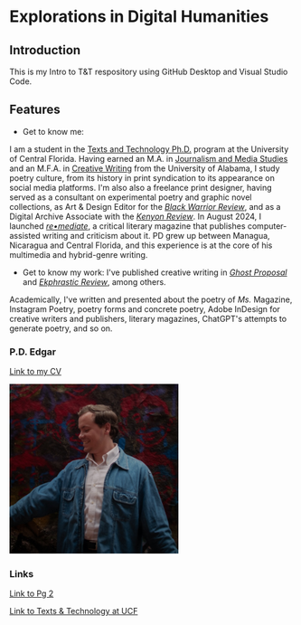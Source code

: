 
# Explorations in Digital Humanities

 
## Introduction 

This is my Intro to T&T respository using GitHub Desktop and Visual Studio Code. 

## Features 
- Get to know me:  

I am a student in the [Texts and Technology Ph.D.](cah.ucf.edu/textstech) program at the University of Central Florida. Having earned an M.A. in [Journalism and Media Studies](https://cis.ua.edu/departments/jcm/) and an M.F.A. in [Creative Writing](https://cw.english.ua.edu) from the University of Alabama, I study poetry culture, from its history in print syndication to its appearance on social media platforms. I'm also also a freelance print designer, having served as a consultant on experimental poetry and graphic novel collections, as Art & Design Editor for the [*Black Warrior Review*](bwr.ua.edu), and as a Digital Archive Associate with the [*Kenyon Review*](kenyonreview.org). In August 2024, I launched [*re•mediate*](remediatelitmag.xyz), a critical literary magazine that publishes computer-assisted writing and criticism about it. PD grew up between Managua, Nicaragua and Central Florida, and this experience is at the core of his multimedia and hybrid-genre writing.

- Get to know my work: 
I've published creative writing in [*Ghost Proposal*](https://ghostproposal.com/PD-Edgar) and [*Ekphrastic Review*](https://www.ekphrastic.net/the-ekphrastic-review/at-least-18-photos-of-fish-by-p-d-edgar), among others. 

Academically, I've written and presented about the poetry of *Ms.* Magazine, Instagram Poetry, poetry forms and concrete poetry, Adobe InDesign for creative writers and publishers, literary magazines, ChatGPT's attempts to generate poetry, and so on. 


### P.D. Edgar 

[Link to my CV](PDEdgarCV.md)

<img src="HeadShotCopy.JPEG" alt="PD Edgar sketch" height=300px>

### Links
[Link to Pg 2](pg2.md)

[Link to Texts & Technology at UCF](https://cah.ucf.edu/textstech/)


<footer>

</footer>